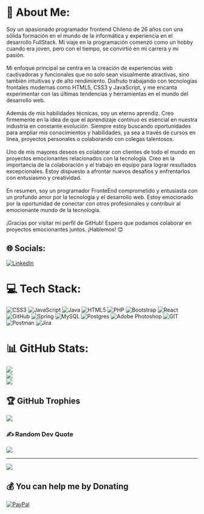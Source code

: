 # 💫 About Me:
Soy un apasionado programador frontend Chileno de 26 años con una sólida formación en el mundo de la informática y experiencia en el desarrollo FullStack. Mi viaje en la programación comenzó como un hobby cuando era joven, pero con el tiempo, se convirtió en mi carrera y mi pasión.<br><br>Mi enfoque principal se centra en la creación de experiencias web cautivadoras y funcionales que no solo sean visualmente atractivas, sino también intuitivas y de alto rendimiento. Disfruto trabajando con tecnologías frontales modernas como HTML5, CSS3 y JavaScript, y me encanta experimentar con las últimas tendencias y herramientas en el mundo del desarrollo web.<br><br>Además de mis habilidades técnicas, soy un eterno aprendiz. Creo firmemente en la idea de que el aprendizaje continuo es esencial en nuestra industria en constante evolución. Siempre estoy buscando oportunidades para ampliar mis conocimientos y habilidades, ya sea a través de cursos en línea, proyectos personales o colaborando con colegas talentosos.<br><br>Uno de mis mayores deseos es colaborar con clientes de todo el mundo en proyectos emocionantes relacionados con la tecnología. Creo en la importancia de la colaboración y el trabajo en equipo para lograr resultados excepcionales. Estoy dispuesto a afrontar nuevos desafíos y enfrentarlos con entusiasmo y creatividad.<br><br>En resumen, soy un programador FronteEnd comprometido y entusiasta con un profundo amor por la tecnología y el desarrollo web. Estoy emocionado por la oportunidad de conectar con otros profesionales y contribuir al emocionante mundo de la tecnología.<br><br>¡Gracias por visitar mi perfil de GitHub! Espero que podamos colaborar en proyectos emocionantes juntos. ¡Hablemos! 😊


## 🌐 Socials:
[![LinkedIn](https://img.shields.io/badge/LinkedIn-%230077B5.svg?logo=linkedin&logoColor=white)](https://linkedin.com/in/https://www.linkedin.com/in/michel-espinoza-587138258/) 

# 💻 Tech Stack:
![CSS3](https://img.shields.io/badge/css3-%231572B6.svg?style=for-the-badge&logo=css3&logoColor=white) ![JavaScript](https://img.shields.io/badge/javascript-%23323330.svg?style=for-the-badge&logo=javascript&logoColor=%23F7DF1E) ![Java](https://img.shields.io/badge/java-%23ED8B00.svg?style=for-the-badge&logo=java&logoColor=white) ![HTML5](https://img.shields.io/badge/html5-%23E34F26.svg?style=for-the-badge&logo=html5&logoColor=white) ![PHP](https://img.shields.io/badge/php-%23777BB4.svg?style=for-the-badge&logo=php&logoColor=white) ![Bootstrap](https://img.shields.io/badge/bootstrap-%23563D7C.svg?style=for-the-badge&logo=bootstrap&logoColor=white) ![React](https://img.shields.io/badge/react-%2320232a.svg?style=for-the-badge&logo=react&logoColor=%2361DAFB) ![GitHub](https://img.shields.io/badge/GitHub-%23121011.svg?style=for-the-badge&logo=github&logoColor=white) ![Spring](https://img.shields.io/badge/spring-%236DB33F.svg?style=for-the-badge&logo=spring&logoColor=white) ![MySQL](https://img.shields.io/badge/mysql-%2300f.svg?style=for-the-badge&logo=mysql&logoColor=white) ![Postgres](https://img.shields.io/badge/postgres-%23316192.svg?style=for-the-badge&logo=postgresql&logoColor=white) ![Adobe Photoshop](https://img.shields.io/badge/adobephotoshop-%2331A8FF.svg?style=for-the-badge&logo=adobephotoshop&logoColor=white) ![GIT](https://img.shields.io/badge/Git-fc6d26?style=for-the-badge&logo=git&logoColor=white) ![Postman](https://img.shields.io/badge/Postman-FF6C37?style=for-the-badge&logo=postman&logoColor=white) ![Jira](https://img.shields.io/badge/jira-%230A0FFF.svg?style=for-the-badge&logo=jira&logoColor=white)
# 📊 GitHub Stats:
![](https://github-readme-stats.vercel.app/api?username=MichelGeneration&theme=chartreuse-dark&hide_border=false&include_all_commits=false&count_private=true)<br/>
![](https://github-readme-streak-stats.herokuapp.com/?user=MichelGeneration&theme=chartreuse-dark&hide_border=false)<br/>
![](https://github-readme-stats.vercel.app/api/top-langs/?username=MichelGeneration&theme=chartreuse-dark&hide_border=false&include_all_commits=false&count_private=true&layout=compact)

## 🏆 GitHub Trophies
![](https://github-profile-trophy.vercel.app/?username=MichelGeneration&theme=discord&no-frame=false&no-bg=true&margin-w=4)

### ✍️ Random Dev Quote
![](https://quotes-github-readme.vercel.app/api?type=horizontal&theme=radical)

---
[![](https://visitcount.itsvg.in/api?id=MichelGeneration&icon=0&color=0)](https://visitcount.itsvg.in)

  ## 💰 You can help me by Donating
  [![PayPal](https://img.shields.io/badge/PayPal-00457C?style=for-the-badge&logo=paypal&logoColor=white)](https://paypal.me/@mespinozasepulveda) 

  
<!-- Proudly created with GPRM ( https://gprm.itsvg.in ) -->
